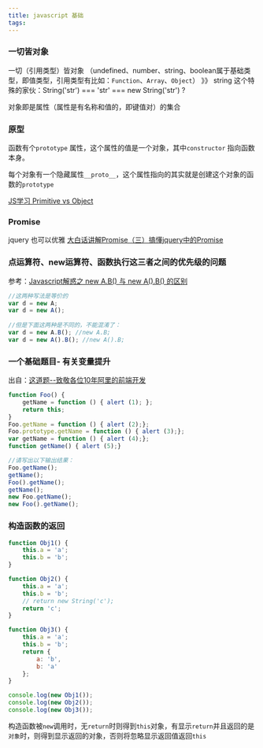 ```yaml
---
title: javascript 基础
tags:
---
```

### 一切皆对象
一切（引用类型）皆对象 （undefined、number、string、boolean属于基础类型，即值类型，引用类型有比如：`Function`、`Array`、`Object`）
》》 string 这个特殊的家伙：String('str') === 'str' === new String('str') ? 

对象即是属性（属性是有名称和值的，即键值对）的集合

### 原型
函数有个`prototype` 属性，这个属性的值是一个对象，其中`constructor` 指向函数本身。

每个对象有一个隐藏属性`__proto__`，这个属性指向的其实就是创建这个对象的函数的`prototype`

[JS学习 Primitive vs Object](http://hackjutsu.com/2016/11/17/JS%E5%AD%A6%E4%B9%A0%20Primitive%20vs%20Object/)

### Promise
jquery 也可以优雅 [大白话讲解Promise（三）搞懂jquery中的Promise](http://www.cnblogs.com/lvdabao/p/jquery-deferred.html)

### 点运算符、new运算符、函数执行这三者之间的优先级的问题
参考：[Javascript解惑之 new A.B() 与 new A().B() 的区别](http://blog.csdn.net/cuixiping/article/details/15037061)
```javascript
//这两种写法是等价的  
var d = new A;  
var d = new A();  
  
//但是下面这两种是不同的，不能混淆了：  
var d = new A.B(); //new A.B;  
var d = new A().B(); //new A().B;  
```

###  一个基础题目- 有关变量提升
出自：[这道题--致敬各位10年阿里的前端开发](https://juejin.im/post/58fdb0ddda2f60005dcb4bc1)
```javascript
function Foo() {
    getName = function () { alert (1); };
    return this;
}
Foo.getName = function () { alert (2);};
Foo.prototype.getName = function () { alert (3);};
var getName = function () { alert (4);};
function getName() { alert (5);}

//请写出以下输出结果：
Foo.getName();
getName();
Foo().getName();
getName();
new Foo.getName();
new Foo().getName();
```

### 构造函数的返回
```javascript
function Obj1() {
    this.a = 'a';
    this.b = 'b';
}

function Obj2() {
    this.a = 'a';
    this.b = 'b';
    // return new String('c');
    return 'c';
}

function Obj3() {
    this.a = 'a';
    this.b = 'b';
    return {
        a: 'b',
        b: 'a'
    };
}

console.log(new Obj1());
console.log(new Obj2());
console.log(new Obj3());
```
构造函数被`new`调用时，无`return`时则得到`this`对象，有显示`return`并且返回的是`对象`时，则得到显示返回的对象，否则将忽略显示返回值返回`this`